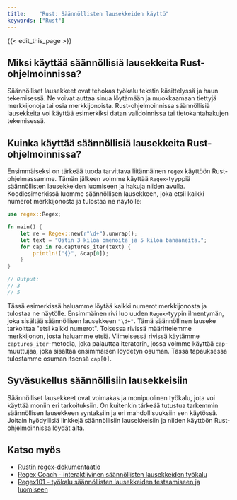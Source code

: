 ```yaml
---
title:    "Rust: Säännöllisten lausekkeiden käyttö"
keywords: ["Rust"]
---
```


{{< edit_this_page >}}

## Miksi käyttää säännöllisiä lausekkeita Rust-ohjelmoinnissa?

Säännölliset lausekkeet ovat tehokas työkalu tekstin käsittelyssä ja haun tekemisessä. Ne voivat auttaa sinua löytämään ja muokkaamaan tiettyjä merkkijonoja tai osia merkkijonoista. Rust-ohjelmoinnissa säännöllisiä lausekkeita voi käyttää esimerkiksi datan validoinnissa tai tietokantahakujen tekemisessä.

## Kuinka käyttää säännöllisiä lausekkeita Rust-ohjelmoinnissa?

Ensimmäiseksi on tärkeää tuoda tarvittava liitännäinen `regex` käyttöön Rust-ohjelmassamme. Tämän jälkeen voimme käyttää `Regex`-tyyppiä säännöllisten lausekkeiden luomiseen ja hakuja niiden avulla. Koodiesimerkissä luomme säännöllisen lausekkeen, joka etsii kaikki numerot merkkijonosta ja tulostaa ne näytölle:

```Rust
use regex::Regex;

fn main() {
    let re = Regex::new(r"\d+").unwrap();
    let text = "Ostin 3 kiloa omenoita ja 5 kiloa banaaneita.";
    for cap in re.captures_iter(text) {
        println!("{}", &cap[0]);
    }
}

// Output:
// 3
// 5
```

Tässä esimerkissä haluamme löytää kaikki numerot merkkijonosta ja tulostaa ne näytölle. Ensimmäinen rivi luo uuden `Regex`-tyypin ilmentymän, joka sisältää säännöllisen lausekkeen `"\d+"`. Tämä säännöllinen lauseke tarkoittaa "etsi kaikki numerot". Toisessa rivissä määrittelemme merkkijonon, josta haluamme etsiä. Viimeisessä rivissä käytämme `captures_iter`-metodia, joka palauttaa iteratorin, jossa voimme käyttää `cap`-muuttujaa, joka sisältää ensimmäisen löydetyn osuman. Tässä tapauksessa tulostamme osuman itsensä `cap[0]`.

## Syväsukellus säännöllisiin lausekkeisiin

Säännölliset lausekkeet ovat voimakas ja monipuolinen työkalu, jota voi käyttää moniin eri tarkoituksiin. On kuitenkin tärkeää tutustua tarkemmin säännöllisen lausekkeen syntaksiin ja eri mahdollisuuksiin sen käytössä. Joitain hyödyllisiä linkkejä säännöllisiin lausekkeisiin ja niiden käyttöön Rust-ohjelmoinnissa löydät alta.

## Katso myös

- [Rustin regex-dokumentaatio](https://docs.rs/regex/1.5.4/regex/)
- [Regex Coach - interaktiivinen säännöllisten lausekkeiden työkalu](https://weitz.de/regex-coach/)
- [Regex101 - työkalu säännöllisten lausekkeiden testaamiseen ja luomiseen](https://regex101.com/)
